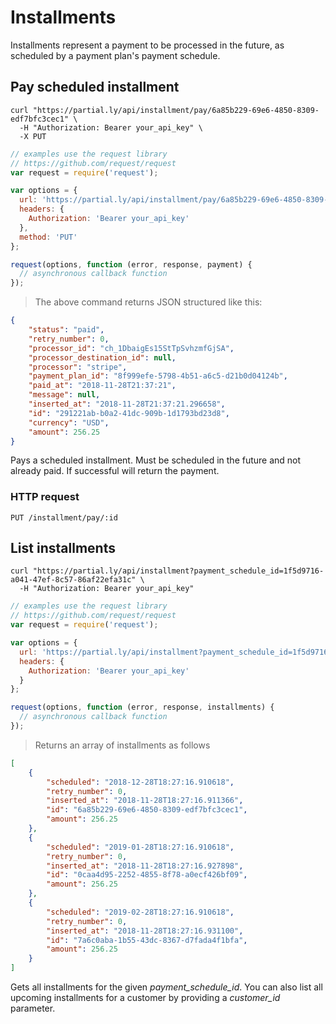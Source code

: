 # Installments

Installments represent a payment to be processed in the future, as scheduled by a payment plan's payment schedule.

## Pay scheduled installment

```shell
curl "https://partial.ly/api/installment/pay/6a85b229-69e6-4850-8309-edf7bfc3cec1" \
  -H "Authorization: Bearer your_api_key" \
  -X PUT
```

```javascript
// examples use the request library
// https://github.com/request/request
var request = require('request');

var options = {
  url: 'https://partial.ly/api/installment/pay/6a85b229-69e6-4850-8309-edf7bfc3cec1',
  headers: {
    Authorization: 'Bearer your_api_key'
  },
  method: 'PUT'
};

request(options, function (error, response, payment) {
  // asynchronous callback function
});
```

> The above command returns JSON structured like this:

```json
{
    "status": "paid",
    "retry_number": 0,
    "processor_id": "ch_1DbaigEs15StTpSvhzmfGjSA",
    "processor_destination_id": null,
    "processor": "stripe",
    "payment_plan_id": "8f999efe-5798-4b51-a6c5-d21b0d04124b",
    "paid_at": "2018-11-28T21:37:21",
    "message": null,
    "inserted_at": "2018-11-28T21:37:21.296658",
    "id": "291221ab-b0a2-41dc-909b-1d1793bd23d8",
    "currency": "USD",
    "amount": 256.25
}
```

Pays a scheduled installment. Must be scheduled in the future and not already paid. If successful will return the payment.

### HTTP request

`PUT /installment/pay/:id`

## List installments

```shell
curl "https://partial.ly/api/installment?payment_schedule_id=1f5d9716-a041-47ef-8c57-86af22efa31c" \
  -H "Authorization: Bearer your_api_key"
```

```javascript
// examples use the request library
// https://github.com/request/request
var request = require('request');

var options = {
  url: 'https://partial.ly/api/installment?payment_schedule_id=1f5d9716-a041-47ef-8c57-86af22efa31c',
  headers: {
    Authorization: 'Bearer your_api_key'
  }
};

request(options, function (error, response, installments) {
  // asynchronous callback function
});
```
> Returns an array of installments as follows

```json
[
    {
        "scheduled": "2018-12-28T18:27:16.910618",
        "retry_number": 0,
        "inserted_at": "2018-11-28T18:27:16.911366",
        "id": "6a85b229-69e6-4850-8309-edf7bfc3cec1",
        "amount": 256.25
    },
    {
        "scheduled": "2019-01-28T18:27:16.910618",
        "retry_number": 0,
        "inserted_at": "2018-11-28T18:27:16.927898",
        "id": "0caa4d95-2252-4855-8f78-a0ecf426bf09",
        "amount": 256.25
    },
    {
        "scheduled": "2019-02-28T18:27:16.910618",
        "retry_number": 0,
        "inserted_at": "2018-11-28T18:27:16.931100",
        "id": "7a6c0aba-1b55-43dc-8367-d7fada4f1bfa",
        "amount": 256.25
    }
]
```

Gets all installments for the given *payment_schedule_id*. You can also list all upcoming installments for a customer by providing a *customer_id* parameter.
